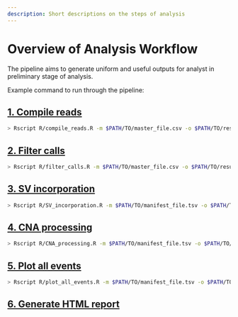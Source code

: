 ```yaml
---
description: Short descriptions on the steps of analysis
---
```


# Overview of Analysis Workflow

The pipeline aims to generate uniform and useful outputs for analyst in preliminary stage of analysis.

Example command to run through the pipeline:

## [1. Compile reads](compile-reads.md)

```bash
> Rscript R/compile_reads.R -m $PATH/TO/master_file.csv -o $PATH/TO/results_folder
```

## [2. Filter calls](filter-calls.md)

```bash
> Rscript R/filter_calls.R -m $PATH/TO/master_file.csv -o $PATH/TO/results_folder
```

## [3. SV incorporation](sv-incorporation.md)

```bash
> Rscript R/SV_incorporation.R -m $PATH/TO/manifest_file.tsv -o $PATH/TO/results_folder
```

## [4. CNA processing](cna-processing.md)

```bash
> Rscript R/CNA_processing.R -m $PATH/TO/manifest_file.tsv -o $PATH/TO/results_folder
```

## [5. Plot all events](overview-of-analysis-workflow.md)

```bash
> Rscript R/plot_all_events.R -m $PATH/TO/manifest_file.tsv -o $PATH/TO/results_folder
```

## [6. Generate HTML report](overview-of-analysis-workflow.md#6-generate-html-report)
